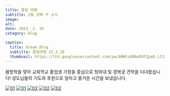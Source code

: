 ```yaml
---
title: 졸업 여행
subtitle: 2월 넷째 주 소식
image: 
alt:
date: 2023. 2. 26
category: blog 

caption:
  title: Dream Blog
  subtitle: 졸업여행 23.2.28
  thumbnail: https://lh3.googleusercontent.com/pw/AMWts8DRwOUFZpaQ-iJJX3nwjr3xSuh69IVTDAxN_KQ58GNzU40Sfyz2TcVjqNBu8mrViZqyIkyAD8BSWKtihLHmONQNLkx-9gexeE_1FRZzIn5zwZ-IkYzjpDxZGzznH2ajXD07AYNS8SiysXgaxEdFMU-Wyg=w1280-h960-no?authuser=0
---
```

봄방학을 맞아 교회학교 졸업생 가정을 중심으로 청와대 및 경복궁 견학을 다녀왔습니다! 성도님들의 기도와 후원으로 알차고 즐거운 시간을 보냈습니다.

<a target="_blank" href="https://lh3.googleusercontent.com/pw/AMWts8DvlX_9PHbVQIlfJdMSfOB9IS5ntb3ZrLdMYs2mGIXjSTSroKWK7oChiouVM2Ezs8lrI5cE9QwqaSiusnmO6E0x_Uc8Mv7krZT4cqrJTihV-U6wtjbkS91nYuUWtjAyMMpaqgrO0V2s6DCIquY2xawjKg=w1280-h720-no?authuser=0">![01](https://lh3.googleusercontent.com/pw/AMWts8DvlX_9PHbVQIlfJdMSfOB9IS5ntb3ZrLdMYs2mGIXjSTSroKWK7oChiouVM2Ezs8lrI5cE9QwqaSiusnmO6E0x_Uc8Mv7krZT4cqrJTihV-U6wtjbkS91nYuUWtjAyMMpaqgrO0V2s6DCIquY2xawjKg=w1280-h720-no?authuser=0)</a>
<a target="_blank" href="https://lh3.googleusercontent.com/pw/AMWts8D_ZKx2rdEWu40jSoq9BpTmIuaI3wlGMMsearMlmFwEk9Zuf85656Nh03xtlPEV2fQDzjGZ3VxpHXdkBkWnLgV7KrR-Mn_JgbXYDChsu-qQcOOEptPgaajIZ72-xFG1d-E_uCOfNgX_iVAL_XxaCAYGiA=w1280-h960-no?authuser=0">![01](https://lh3.googleusercontent.com/pw/AMWts8D_ZKx2rdEWu40jSoq9BpTmIuaI3wlGMMsearMlmFwEk9Zuf85656Nh03xtlPEV2fQDzjGZ3VxpHXdkBkWnLgV7KrR-Mn_JgbXYDChsu-qQcOOEptPgaajIZ72-xFG1d-E_uCOfNgX_iVAL_XxaCAYGiA=w1280-h960-no?authuser=0)</a>
<a target="_blank" href="https://lh3.googleusercontent.com/pw/AMWts8B8STWsMkHCWASmhdR85i6jX6bNFqkgKbtWsGj-nVN7yz9-urgMx21NxbnBC4s0LJ3SSHVtJJ-SPsHNlVlnUC0IgVV-N7-o2_A1ZjkwhAFHD2CjsBOMOq1V3NEpjEKmWYybb1Lnf8ClXpkF2MBEpdCsKA=s1198-no?authuser=0">![02](https://lh3.googleusercontent.com/pw/AMWts8B8STWsMkHCWASmhdR85i6jX6bNFqkgKbtWsGj-nVN7yz9-urgMx21NxbnBC4s0LJ3SSHVtJJ-SPsHNlVlnUC0IgVV-N7-o2_A1ZjkwhAFHD2CjsBOMOq1V3NEpjEKmWYybb1Lnf8ClXpkF2MBEpdCsKA=s1198-no?authuser=0)</a>
<a target="_blank" href="https://lh3.googleusercontent.com/pw/AMWts8Da6olAjbD1s1XGhIAIzB90c67MDauoWdUHYRTFKHMHRGaJLe6ptky5WiFqjlYZJw_psqnlX644w-fasE_FemXviMfvp2dWVrv5jPFkUppQn0aILS9f7dL4PxA9_gMf54eTsaLIuN_6vdTw50HX3PJaJQ=w978-h1303-no?authuser=0">![02](https://lh3.googleusercontent.com/pw/AMWts8Da6olAjbD1s1XGhIAIzB90c67MDauoWdUHYRTFKHMHRGaJLe6ptky5WiFqjlYZJw_psqnlX644w-fasE_FemXviMfvp2dWVrv5jPFkUppQn0aILS9f7dL4PxA9_gMf54eTsaLIuN_6vdTw50HX3PJaJQ=w978-h1303-no?authuser=0)</a>
<a target="_blank" href="https://lh3.googleusercontent.com/pw/AMWts8DNrYYTZR4ntFGim_BWaoqzKhurQ2xAwYJzt6igKGJlJZSwGYjrXIpOOv9TSJjldBUyitY5dre0ncjIfkiSRmQH0egLu9qWbM2FqHQ1JSCZVecBpj8yjCfRWVEykTpPL04lhfsOjzIdZsavsGsHug9Yag=w733-h1303-no?authuser=0">![02](https://lh3.googleusercontent.com/pw/AMWts8DNrYYTZR4ntFGim_BWaoqzKhurQ2xAwYJzt6igKGJlJZSwGYjrXIpOOv9TSJjldBUyitY5dre0ncjIfkiSRmQH0egLu9qWbM2FqHQ1JSCZVecBpj8yjCfRWVEykTpPL04lhfsOjzIdZsavsGsHug9Yag=w733-h1303-no?authuser=0)</a>
